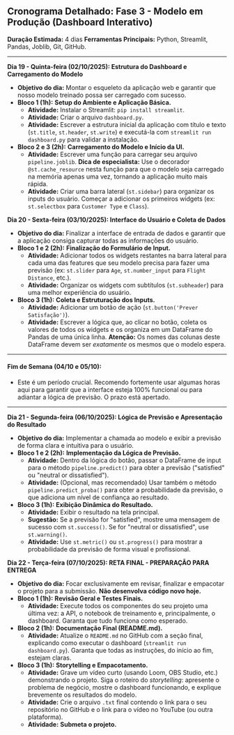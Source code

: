 ## **Cronograma Detalhado: Fase 3 - Modelo em Produção (Dashboard Interativo)**

**Duração Estimada:** 4 dias
**Ferramentas Principais:** Python, Streamlit, Pandas, Joblib, Git, GitHub.

---

**Dia 19 - Quinta-feira (02/10/2025): Estrutura do Dashboard e Carregamento do Modelo**
* **Objetivo do dia:** Montar o esqueleto da aplicação web e garantir que nosso modelo treinado possa ser carregado com sucesso.
* **Bloco 1 (1h):** **Setup do Ambiente e Aplicação Básica.**
    * **Atividade:** Instalar o Streamlit: `pip install streamlit`.
    * **Atividade:** Criar o arquivo `dashboard.py`.
    * **Atividade:** Escrever a estrutura inicial da aplicação com título e texto (`st.title`, `st.header`, `st.write`) e executá-la com `streamlit run dashboard.py` para validar a instalação.
* **Bloco 2 e 3 (2h):** **Carregamento do Modelo e Início da UI.**
    * **Atividade:** Escrever uma função para carregar seu arquivo `pipeline.joblib`. **Dica de especialista:** Use o decorador `@st.cache_resource` nesta função para que o modelo seja carregado na memória apenas uma vez, tornando a aplicação muito mais rápida.
    * **Atividade:** Criar uma barra lateral (`st.sidebar`) para organizar os inputs do usuário. Começar a adicionar os primeiros widgets (ex: `st.selectbox` para `Customer Type` e `Class`).

**Dia 20 - Sexta-feira (03/10/2025): Interface do Usuário e Coleta de Dados**
* **Objetivo do dia:** Finalizar a interface de entrada de dados e garantir que a aplicação consiga capturar todas as informações do usuário.
* **Bloco 1 e 2 (2h):** **Finalização do Formulário de Input.**
    * **Atividade:** Adicionar todos os widgets restantes na barra lateral para cada uma das features que seu modelo precisa para fazer uma previsão (ex: `st.slider` para `Age`, `st.number_input` para `Flight Distance`, etc.).
    * **Atividade:** Organizar os widgets com subtítulos (`st.subheader`) para uma melhor experiência do usuário.
* **Bloco 3 (1h):** **Coleta e Estruturação dos Inputs.**
    * **Atividade:** Adicionar um botão de ação (`st.button('Prever Satisfação')`).
    * **Atividade:** Escrever a lógica que, ao clicar no botão, coleta os valores de todos os widgets e os organiza em um DataFrame do Pandas de uma única linha. **Atenção:** Os nomes das colunas deste DataFrame devem ser *exatamente* os mesmos que o modelo espera.

---

#### **Fim de Semana (04/10 e 05/10):**
* Este é um período crucial. Recomendo fortemente usar algumas horas aqui para garantir que a interface esteja 100% funcional ou para adiantar a lógica de previsão. O prazo está apertado.

---

**Dia 21 - Segunda-feira (06/10/2025): Lógica de Previsão e Apresentação do Resultado**
* **Objetivo do dia:** Implementar a chamada ao modelo e exibir a previsão de forma clara e intuitiva para o usuário.
* **Bloco 1 e 2 (2h):** **Implementação da Lógica de Previsão.**
    * **Atividade:** Dentro da lógica do botão, passar o DataFrame de input para o método `pipeline.predict()` para obter a previsão ("satisfied" ou "neutral or dissatisfied").
    * **Atividade:** (Opcional, mas recomendado) Usar também o método `pipeline.predict_proba()` para obter a probabilidade da previsão, o que adiciona um nível de confiança ao resultado.
* **Bloco 3 (1h):** **Exibição Dinâmica do Resultado.**
    * **Atividade:** Exibir o resultado na tela principal.
    * **Sugestão:** Se a previsão for "satisfied", mostre uma mensagem de sucesso com `st.success()`. Se for "neutral or dissatisfied", use `st.warning()`.
    * **Atividade:** Use `st.metric()` ou `st.progress()` para mostrar a probabilidade da previsão de forma visual e profissional.

**Dia 22 - Terça-feira (07/10/2025): RETA FINAL - PREPARAÇÃO PARA ENTREGA**
* **Objetivo do dia:** Focar exclusivamente em revisar, finalizar e empacotar o projeto para a submissão. **Não desenvolva código novo hoje.**
* **Bloco 1 (1h):** **Revisão Geral e Testes Finais.**
    * **Atividade:** Execute todos os componentes do seu projeto uma última vez: a API, o notebook de treinamento e, principalmente, o dashboard. Garanta que tudo funciona como esperado.
* **Bloco 2 (1h):** **Documentação Final (README.md).**
    * **Atividade:** Atualize o `README.md` no GitHub com a seção final, explicando como executar o dashboard (`streamlit run dashboard.py`). Garanta que todas as instruções, do início ao fim, estejam claras.
* **Bloco 3 (1h):** **Storytelling e Empacotamento.**
    * **Atividade:** Grave um vídeo curto (usando Loom, OBS Studio, etc.) demonstrando o projeto. Siga o roteiro do *storytelling*: apresente o problema de negócio, mostre o dashboard funcionando, e explique brevemente os resultados do modelo.
    * **Atividade:** Crie o arquivo `.txt` final contendo o link para o seu repositório no GitHub e o link para o vídeo no YouTube (ou outra plataforma).
    * **Atividade:** **Submeta o projeto.**

